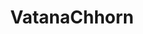 ---
title: VatanaChhorn
github: https://github.com/VatanaChhorn
mode: dark
transition: 1s
score: 54.9
archetype:
- Little Bit of Everything
- Minimalistic
---